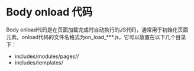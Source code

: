 # Body onload 代码

Body onload代码是在页面加载完成时自动执行的JS代码，通常用于初始化页面元素。onload代码的文件名格式为on_load_***.js，它可以放置在以下几个目录下：

* includes/modules/pages/<page>/
* includes/templates/<template>/jscript/on_load/
* includes/templates/template_default/jscript/on_load/

凡是在这些目录中的onload代码，会自动被合并，并在tpl_main_page.php里显示出来。

```php
<body id="<?php echo $body_id . 'Body'; ?>"<?php if($zv_onload !='') echo ' onload="'.$zv_onload.'"'; ?>>
```

其中$zv_onload保存的是onload代码。$body_id为当前页面名称。

